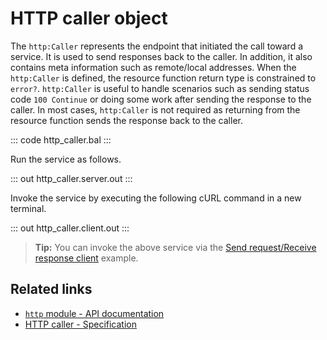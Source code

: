 # HTTP caller object

The `http:Caller` represents the endpoint that initiated the call toward a service. It is used to send responses back to the caller. In addition, it also contains meta information such as remote/local addresses. When the `http:Caller` is defined, the resource function return type is constrained to `error?`. `http:Caller` is useful to handle scenarios such as sending status code `100 Continue` or doing some work after sending the response to the caller. In most cases, `http:Caller` is not required as returning from the resource function sends the response back to the caller.

::: code http_caller.bal :::

Run the service as follows.

::: out http_caller.server.out :::

Invoke the service by executing the following cURL command in a new terminal.

::: out http_caller.client.out :::

>**Tip:** You can invoke the above service via the [Send request/Receive response client](/learn/by-example/http-client-send-request-receive-response/) example.

## Related links
- [`http` module - API documentation](https://lib.ballerina.io/ballerina/http/latest/)
- [HTTP caller - Specification](/spec/http/#2341-httpcaller)
